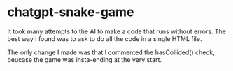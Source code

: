 # chatgpt-snake-game

It took many attempts to the AI to make a code that runs without errors. The best way I found was to ask to do all the code in a single HTML file.

The only change I made was that I commented the hasCollided() check, beucase the game was insta-ending at the very start.
